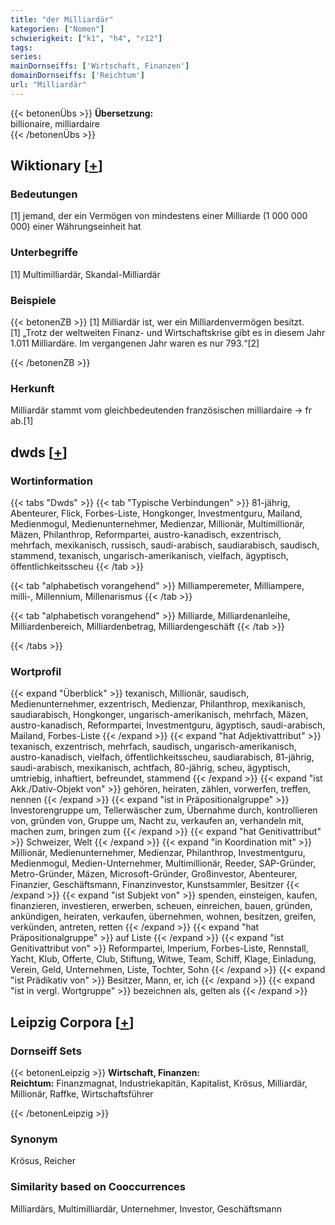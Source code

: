 ```yaml
---
title: "der Milliardär"
kategorien: ["Nomen"]
schwierigkeit: ["k1", "h4", "r12"]
tags:
series:
mainDornseiffs: ['Wirtschaft, Finanzen']
domainDornseiffs: ['Reichtum']
url: "Milliardär"
---
```


{{< betonenÜbs >}}
**Übersetzung:**  
billionaire, milliardaire  
{{< /betonenÜbs >}}

## Wiktionary [[+](https://de.wiktionary.org/wiki/Milliardär)]

### Bedeutungen
[1] jemand, der ein Vermögen von mindestens einer Milliarde (1 000 000 000) einer Währungseinheit hat  

### Unterbegriffe
[1] Multimilliardär, Skandal-Milliardär  

### Beispiele
{{< betonenZB >}}
[1] Milliardär ist, wer ein Milliardenvermögen besitzt.  
[1] „Trotz der weltweiten Finanz- und Wirtschaftskrise gibt es in diesem Jahr 1.011 Milliardäre. Im vergangenen Jahr waren es nur 793.“[2]  

{{< /betonenZB >}}
### Herkunft
Milliardär stammt vom gleichbedeutenden französischen milliardaire → fr ab.[1]  



## dwds [[+](https://www.dwds.de/wb/Milliardär)]

### Wortinformation
{{< tabs "Dwds" >}}
{{< tab "Typische Verbindungen" >}}
81-jährig, Abenteurer, Flick, Forbes-Liste, Hongkonger, Investmentguru, Mailand, Medienmogul, Medienunternehmer, Medienzar, Millionär, Multimillionär, Mäzen, Philanthrop, Reformpartei, austro-kanadisch, exzentrisch, mehrfach, mexikanisch, russisch, saudi-arabisch, saudiarabisch, saudisch, stammend, texanisch, ungarisch-amerikanisch, vielfach, ägyptisch, öffentlichkeitsscheu
{{< /tab >}}

{{< tab "alphabetisch vorangehend" >}}
Milliamperemeter, Milliampere, milli-, Millennium, Millenarismus
{{< /tab >}}

{{< tab "alphabetisch vorangehend" >}}
Milliarde, Milliardenanleihe, Milliardenbereich, Milliardenbetrag, Milliardengeschäft
{{< /tab >}}

{{< /tabs >}}

### Wortprofil
{{< expand "Überblick" >}} texanisch, Millionär, saudisch, Medienunternehmer, exzentrisch, Medienzar, Philanthrop, mexikanisch, saudiarabisch, Hongkonger, ungarisch-amerikanisch, mehrfach, Mäzen, austro-kanadisch, Reformpartei, Investmentguru, ägyptisch, saudi-arabisch, Mailand, Forbes-Liste {{< /expand >}}
{{< expand "hat Adjektivattribut" >}} texanisch, exzentrisch, mehrfach, saudisch, ungarisch-amerikanisch, austro-kanadisch, vielfach, öffentlichkeitsscheu, saudiarabisch, 81-jährig, saudi-arabisch, mexikanisch, achtfach, 80-jährig, scheu, ägyptisch, umtriebig, inhaftiert, befreundet, stammend {{< /expand >}}
{{< expand "ist Akk./Dativ-Objekt von" >}} gehören, heiraten, zählen, vorwerfen, treffen, nennen {{< /expand >}}
{{< expand "ist in Präpositionalgruppe" >}} Investorengruppe um, Tellerwäscher zum, Übernahme durch, kontrollieren von, gründen von, Gruppe um, Nacht zu, verkaufen an, verhandeln mit, machen zum, bringen zum {{< /expand >}}
{{< expand "hat Genitivattribut" >}} Schweizer, Welt {{< /expand >}}
{{< expand "in Koordination mit" >}} Millionär, Medienunternehmer, Medienzar, Philanthrop, Investmentguru, Medienmogul, Medien-Unternehmer, Multimillionär, Reeder, SAP-Gründer, Metro-Gründer, Mäzen, Microsoft-Gründer, Großinvestor, Abenteurer, Finanzier, Geschäftsmann, Finanzinvestor, Kunstsammler, Besitzer {{< /expand >}}
{{< expand "ist Subjekt von" >}} spenden, einsteigen, kaufen, finanzieren, investieren, erwerben, scheuen, einreichen, bauen, gründen, ankündigen, heiraten, verkaufen, übernehmen, wohnen, besitzen, greifen, verkünden, antreten, retten {{< /expand >}}
{{< expand "hat Präpositionalgruppe" >}} auf Liste {{< /expand >}}
{{< expand "ist Genitivattribut von" >}} Reformpartei, Imperium, Forbes-Liste, Rennstall, Yacht, Klub, Offerte, Club, Stiftung, Witwe, Team, Schiff, Klage, Einladung, Verein, Geld, Unternehmen, Liste, Tochter, Sohn {{< /expand >}}
{{< expand "ist Prädikativ von" >}} Besitzer, Mann, er, ich {{< /expand >}}
{{< expand "ist in vergl. Wortgruppe" >}} bezeichnen als, gelten als {{< /expand >}}

## Leipzig Corpora [[+](https://corpora.uni-leipzig.de/en/res?word=Milliardär&corpusId=deu_newscrawl-public_2018)]

### Dornseiff Sets
{{< betonenLeipzig >}}
**Wirtschaft, Finanzen:**  
**Reichtum:** Finanzmagnat, Industriekapitän, Kapitalist, Krösus, Milliardär, Millionär, Raffke, Wirtschaftsführer  

{{< /betonenLeipzig >}}

### Synonym
Krösus, Reicher


### Similarity based on Cooccurrences
Milliardärs, Multimilliardär, Unternehmer, Investor, Geschäftsmann

